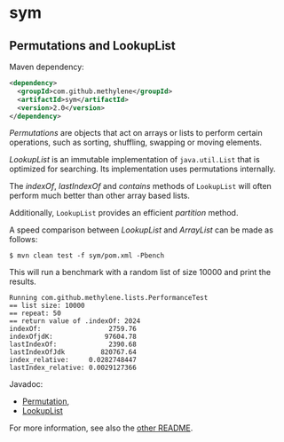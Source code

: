 # sym

## Permutations and LookupList

Maven dependency:

````xml
<dependency>
  <groupId>com.github.methylene</groupId>
  <artifactId>sym</artifactId>
  <version>2.0</version>
</dependency>
````

<i>Permutations</i> 
are objects that act on arrays or lists to perform certain operations,
such as sorting, shuffling, swapping or moving elements.

<i>LookupList</i>
is an immutable implementation of `java.util.List` 
that is optimized for searching. Its implementation uses permutations internally.

The  <i>indexOf</i>, <i>lastIndexOf</i> and <i>contains</i> methods of `LookupList` 
will often perform much better than other array based lists.

Additionally, `LookupList` provides an efficient <i>partition</i> method.

A speed comparison between <i>LookupList</i> and <i>ArrayList</i> can be made as follows:

    $ mvn clean test -f sym/pom.xml -Pbench

This will run a benchmark with a random list of size 10000 and print the results.

    Running com.github.methylene.lists.PerformanceTest
    == list size: 10000
    == repeat: 50
    == return value of .indexOf: 2024
    indexOf:                 2759.76
    indexOfjdK:             97604.78
    lastIndexOf:             2390.68
    lastIndexOfJdk         820767.64
    index_relative:     0.0282748447
    lastIndex_relative: 0.0029127366

Javadoc:

* [Permutation](http://methylene.github.io/sym/current/com/github/methylene/sym/package-summary.html),
* [LookupList](http://methylene.github.io/sym/current/com/github/methylene/lists/package-summary.html)

For more information, see also the [other README](sym).
